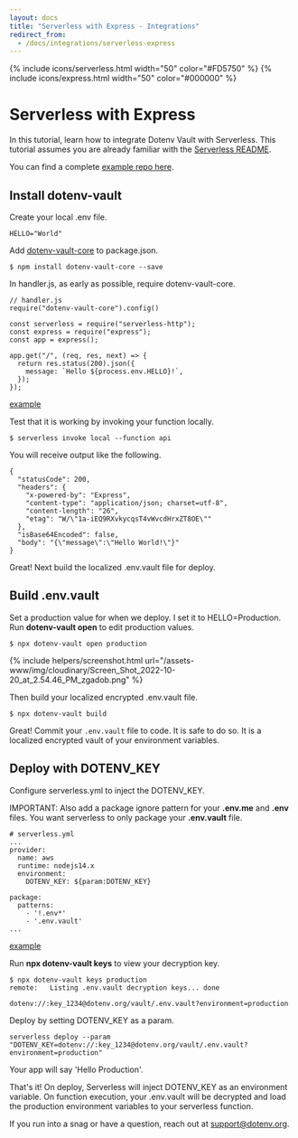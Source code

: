 ```yaml
---
layout: docs
title: "Serverless with Express - Integrations"
redirect_from:
  - /docs/integrations/serverless-express
---
```


{% include icons/serverless.html width="50" color="#FD5750" %}
{% include icons/express.html width="50" color="#000000" %}

# Serverless with Express

In this tutorial, learn how to integrate Dotenv Vault with Serverless.
This tutorial assumes you are already familiar with the [Serverless README](https://github.com/serverless/serverless).

You can find a complete [example repo here](https://github.com/dotenv-org/integration-example-serverless-express).

## Install dotenv-vault

Create your local .env file.

```
HELLO="World"
```

Add [dotenv-vault-core](https://github.com/dotenv-org/dotenv-vault-core) to package.json.

```
$ npm install dotenv-vault-core --save
```

In handler.js, as early as possible, require dotenv-vault-core.

```
// handler.js
require("dotenv-vault-core").config()

const serverless = require("serverless-http");
const express = require("express");
const app = express();

app.get("/", (req, res, next) => {
  return res.status(200).json({
    message: `Hello ${process.env.HELLO}!`,
  });
});
```
[example](https://github.com/dotenv-org/integration-example-serverless-express/blob/master/handler.js)

Test that it is working by invoking your function locally.

```
$ serverless invoke local --function api
```

You will receive output like the following.

```
{
  "statusCode": 200,
  "headers": {
    "x-powered-by": "Express",
    "content-type": "application/json; charset=utf-8",
    "content-length": "26",
    "etag": "W/\"1a-iEQ9RXvkycqsT4vWvcdHrxZT8OE\""
  },
  "isBase64Encoded": false,
  "body": "{\"message\":\"Hello World!\"}"
}
```

Great! Next build the localized .env.vault file for deploy.

## Build .env.vault

Set a production value for when we deploy. I set it to HELLO=Production. Run **dotenv-vault open** to edit production values.

```
$ npx dotenv-vault open production
```

{% include helpers/screenshot.html url="/assets-www/img/cloudinary/Screen_Shot_2022-10-20_at_2.54.46_PM_zgadob.png" %}

Then build your localized encrypted .env.vault file.

```
$ npx dotenv-vault build
```

Great! Commit your `.env.vault` file to code. It is safe to do so. It is a localized encrypted vault of your environment variables.

## Deploy with DOTENV_KEY

Configure serverless.yml to inject the DOTENV_KEY.

IMPORTANT: Also add a package ignore pattern for your **.env.me** and **.env** files. You want serverless to only package your **.env.vault** file.

```
# serverless.yml
...
provider:
  name: aws
  runtime: nodejs14.x
  environment:
    DOTENV_KEY: ${param:DOTENV_KEY}

package:
  patterns:
    - '!.env*'
    - '.env.vault'
...
```
[example](https://github.com/dotenv-org/integration-example-serverless-express/blob/master/serverless.yml)

Run **npx dotenv-vault keys** to view your decryption key.

```
$ npx dotenv-vault keys production
remote:   Listing .env.vault decryption keys... done

dotenv://:key_1234@dotenv.org/vault/.env.vault?environment=production
```

Deploy by setting DOTENV_KEY as a param.

```
serverless deploy --param "DOTENV_KEY=dotenv://:key_1234@dotenv.org/vault/.env.vault?environment=production"
```

Your app will say 'Hello Production'.

That's it! On deploy, Serverless will inject DOTENV_KEY as an environment variable. On function execution, your .env.vault will be decrypted and load the production environment variables to your serverless function.

If you run into a snag or have a question, reach out at [support@dotenv.org](mailto:support@dotenv.org).

